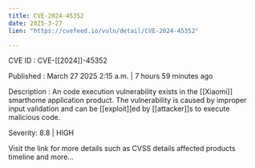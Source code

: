 ```yaml
---
title: CVE-2024-45352
date: 2025-3-27
lien: "https://cvefeed.io/vuln/detail/CVE-2024-45352"

---
```


CVE ID : CVE-[[2024]]-45352

Published :  March 27
2025
2:15 a.m. | 7 hours
59 minutes ago

Description : An code execution vulnerability exists in the [[Xiaomi]] smarthome application product. The vulnerability is caused by improper input validation and can be [[exploit]]ed by [[attacker]]s to execute malicious code.

Severity: 8.8 | HIGH

Visit the link for more details
such as CVSS details
affected products
timeline
and more...
